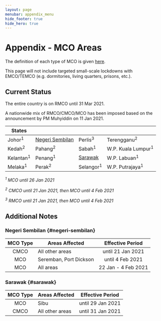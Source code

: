 ```yaml
---
layout: page
menubar: appendix_menu
hide_footer: true
hide_hero: true
---
```



# Appendix - MCO Areas

The definition of each type of MCO is given [here](/appendix-acronyms).

This page will not include targeted small-scale lockdowns with EMCO/TEMCO (e.g. dormitories, living quarters, prisons, etc.).

## Current Status

The entire country is on RMCO until 31 Mar 2021.

A nationwide mix of RMCO/CMCO/MCO has been imposed based on the announcement by PM Muhyiddin on 11 Jan 2021.

| States |  |  |  |
|--------|--|--|--|
| Johor<sup>1</sup>    | [Negeri Sembilan]  | Perlis<sup>3</sup>   | Terengganu<sup>2</sup> |
| Kedah<sup>2</sup>    | Pahang<sup>2</sup> | Sabah<sup>1</sup>    | W.P. Kuala Lumpur<sup>1</sup> |
| Kelantan<sup>1</sup> | Penang<sup>1</sup> | [Sarawak]            | W.P. Labuan<sup>1</sup> |
| Melaka<sup>1</sup>   | Perak<sup>2</sup>  | Selangor<sup>1</sup> | W.P. Putrajaya<sup>1</sup> |


_<sup>1</sup> MCO until 26 Jan 2021_

_<sup>2</sup> CMCO until 21 Jan 2021, then MCO until 4 Feb 2021_

_<sup>3</sup> RMCO until 21 Jan 2021, then MCO until 4 Feb 2021_

<!-- 
| States/F.T.s | MCOs and Effective Periods |
|--------|-|
|Johor| MCO: until 26 Jan 2021 |
|Kedah| CMCO: until 21 Jan 2021<br/>MCO: 22 Jan - 4 Feb 2021 |
|Kelantan| MCO: until 26 Jan 2021 |
|Melaka| MCO: until 26 Jan 2021 |
|[Negeri Sembilan]| CMCO: until 21 Jan 2021<br/>MCO: 22 Jan - 4 Feb 2021 |
|Pahang| CMCO: until 21 Jan 2021<br/>MCO: 22 Jan - 4 Feb 2021 |
|Penang| MCO: until 26 Jan 2021 |
|Perak| CMCO: until 21 Jan 2021<br/>MCO: 22 Jan - 4 Feb 2021 |
|Perlis| RMCO: until 21 Jan 2021<br/>MCO: 22 Jan - 4 Feb 2021 |
|Sabah| MCO: until 26 Jan 2021 |
|[Sarawak]| CMCO: until 31 Jan 2021 |
|Selangor| MCO: until 26 Jan 2021 |
|Terengganu| CMCO: until 21 Jan 2021<br/>MCO: 22 Jan - 4 Feb 2021 |
|W.P. Kuala Lumpur| MCO: until 26 Jan 2021 |
|W.P. Labuan| MCO: until 26 Jan 2021 |
|W.P. Putrajaya| MCO: until 26 Jan 2021 | -->

<!-- | MCO Type | States/FTs Affected                                                     |
|:--------:|-------------------------------------------------------------------------|
| MCO      | [Kelantan], [Penang], [Selangor], [KL], [Putrajaya], [Labuan], [Johor], [Sabah], [Melaka] |
| CMCO     | [Kedah]^, [Perak]^, [Negeri Sembilan]\*, [Terengganu]^, [Pahang]^, [Sarawak]\*             |
| RMCO     | [Perlis]^                                                                  | -->
<!-- 
\* _Sarawak's CMCO ends 31 Jan 2021. See below for more details._

^ _States marked will enter MCO from 22 Jan to 4 Feb 2021._ -->

## Additional Notes

<!-- 
### Johor {#johor}

\-

### Kedah {#kedah}

\-

### Kelantan {#kelantan}

\-

### Kuala Lumpur {#kuala-lumpur}

\-

### Labuan {#labuan}

\-

### Melaka {#melaka}

\- 
-->

### Negeri Sembilan {#negeri-sembilan}

| MCO Type | Areas Affected | Effective Period |
|:--------:|----------------|:--------------:|
| CMCO | All other areas | until 21 Jan 2021 |
| MCO | Seremban, Port Dickson | until 4 Feb 2021 |
| MCO | All areas | 22 Jan - 4 Feb 2021 |

<!-- 
### Pahang {#pahang}

\-

### Penang {#penang}

\-

### Perak {#perak}

\-

### Perlis {#perlis}

\-

### Putrajaya {#putrajaya}

\-

### Sabah {#sabah}

\-
-->

### Sarawak {#sarawak}

| MCO Type | Areas Affected | Effective Period |
|:--------:|----------------|:--------------:|
| MCO | Sibu | until 29 Jan 2021 |
| CMCO | All other areas | until 31 Jan 2021 |

<!--
### Selangor {#selangor}

\-

### Terengganu {#terengganu}

\-
 -->

[Johor]: #johor
[Kedah]: #kedah
[Kelantan]: #kelantan
[KL]: #kuala-lumpur
[Kuala Lumpur]: #kuala-lumpur
[Labuan]: #labuan
[Melaka]: #melaka
[Negeri Sembilan]: #negeri-sembilan
[Pahang]: #pahang
[Penang]: #penang
[Perak]: #perak
[Perlis]: #perlis
[Putrajaya]: #putrajaya
[Sabah]: #sabah
[Sarawak]: #sarawak
[Selangor]: #selangor
[Terengganu]: #terengganu
[W.P. Kuala Lumpur]: #kuala-lumpur
[W.P. Labuan]: #labuan
[W.P. Putrajaya]: #putrajaya